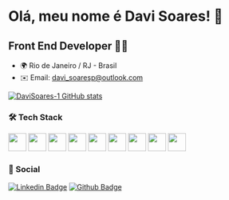 # Olá, meu nome é Davi Soares! 👋

## Front End Developer 👨‍💻

- 🌍 Rio de Janeiro / RJ - Brasil
- ✉️ Email: [davi_soaresp@outlook.com](mailto:davi_soaresp@outlook.com)

<a href="https://github.com/DaviSoares-1">
<img src="https://github-readme-stats.vercel.app/api?username=DaviSoares-1&show_icons=true&theme=dracula" alt="DaviSoares-1 GitHub stats"/></a>

### 🛠 Tech Stack

<p align="left">
  <img src="https://cdn.jsdelivr.net/gh/devicons/devicon/icons/html5/html5-original.svg" width="36" height="36"/>
  <img src="https://cdn.jsdelivr.net/gh/devicons/devicon/icons/css3/css3-original.svg" width="36" height="36"/>      
  <img src="https://cdn.jsdelivr.net/gh/devicons/devicon/icons/javascript/javascript-original.svg" width="36" height="36"/>
  <img src="https://cdn.jsdelivr.net/gh/devicons/devicon/icons/sass/sass-original.svg" width="36" height="36"/>
  <img src="https://cdn.jsdelivr.net/gh/devicons/devicon/icons/bootstrap/bootstrap-original.svg" width="36" height="36"/>   
  <img src="https://cdn.jsdelivr.net/gh/devicons/devicon/icons/react/react-original.svg" width="36" height="36"/>
  <img src="https://cdn.jsdelivr.net/gh/devicons/devicon/icons/vuejs/vuejs-original.svg" width="36" height="36"/>    
  <img src="https://cdn.jsdelivr.net/gh/devicons/devicon/icons/typescript/typescript-original.svg" width="36" height="36"/>   
  <img src="https://cdn.jsdelivr.net/gh/devicons/devicon/icons/nodejs/nodejs-original.svg" width="36" height="36"/>
</p>

### 📮 Social

[![Linkedin Badge](https://img.shields.io/badge/LinkedIn-0077B5?style=for-the-badge&logo=linkedin&logoColor=white)](https://www.linkedin.com/in/davi-soares-a6bb87263/) [![Github Badge](https://img.shields.io/badge/GitHub-100000?style=for-the-badge&logo=github&logoColor=white)](https://github.com/DaviSoares-1)

